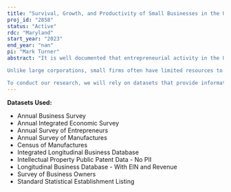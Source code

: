 ```yaml
---
title: "Survival, Growth, and Productivity of Small Businesses in the U.S."
proj_id: "2858"
status: "Active"
rdc: "Maryland"
start_year: "2023"
end_year: "nan"
pi: "Mark Turner"
abstract: "It is well documented that entrepreneurial activity in the U.S. has seen a secular decline in the last three decades. Yet, it is less known about to what extent different entrepreneurial frictions may affect the gap between large and small firms and what can be done to support small businesses. Given limited resources, small firms often face various frictions or barriers to technology, information, and investment opportunities. In this project, we propose to examine and quantify the effect of these frictions and explore approaches to reduce the gap between small and large firms.

Unlike large corporations, small firms often have limited resources to keep up with the latest technology, and information or adopt effective managerial practices, resulting in lower productivity and growth. To understand these factors on the performance of small firms and, ultimately, the gap between large and small firms, this project will examine whether small businesses that had access to technological innovations and innovative management knowledge had better business outcomes and a higher rate of survival than businesses that did not. In addition to the general effect, we will also examine the variation of effects by service type (i.e., technology implementation vs. training in managerial practices), firm type (i.e., size, age, or prior performance), and location (rural vs. urban; market concentration; competition, etc.). Our findings will offer insights to small manufacturing firms in the U.S. to identify the specific types of services that will result in better business outcomes and improve their ability to be competitive in the domestic and international markets.

To conduct our research, we will rely on datasets that provide information on services received by small businesses and Census data containing business profile information and business outcome indicators. This research will utilize external datasets from the Small Business Administration and Census data such as the County Business Patterns Business Register, the Longitudinal Business Database, the Survey of Business Owners, the Annual Survey of Entrepreneurs, the Annual Business Survey, the Annual Survey of Manufactures and the Census of Manufactures."
---
```


**Datasets Used:**

  - Annual Business Survey 
  - Annual Integrated Economic Survey 
  - Annual Survey of Entrepreneurs 
  - Annual Survey of Manufactures 
  - Census of Manufactures 
  - Integrated Longitudinal Business Database 
  - Intellectual Property Public Patent Data - No PII 
  - Longitudinal Business Database - With EIN and Revenue 
  - Survey of Business Owners 
  - Standard Statistical Establishment Listing 

